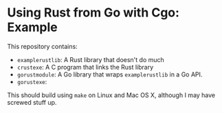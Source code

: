 # Using Rust from Go with Cgo: Example

This repository contains:

* `examplerustlib`: A Rust library that doesn't do much
* `crustexe`: A C program that links the Rust library
* `gorustmodule`: A Go library that wraps `examplerustlib` in a Go API.
* `gorustexe`:


This should build using `make` on Linux and Mac OS X, although I may have screwed stuff up.
